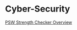 # Cyber-Security

[PSW Strength Checker Overview](./Cyber-Sec/PSW%20Strength%20Checker%20Overview.md)
